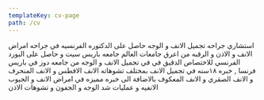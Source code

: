 ```yaml
---
templateKey: cv-page
path: /cv
---
```

استشاري جراحه تجميل الانف و الوجه حاصل على الدكتوره الفرنسيه في جراحه امراض الانف و الاذن و الرقبه من اعرق جامعات العالم جامعه باريس سيت و حاصل على البورد الفرنسي للاختصاص الدقيق في في تجميل الانف و الوجه من جامعه دوز في باريس فرنسا , خبره ١٨سنه في تجميل الانف بمختلف تشوهاته الانف الافطس و الانف المنحرف و الانف الصقري و الانف المعكوف بالاضافة الى خبره مميزه في امراض الانف و الجيوب الانفيه و عمليات شد الوجه و الجفون و تشوهات الاذن
